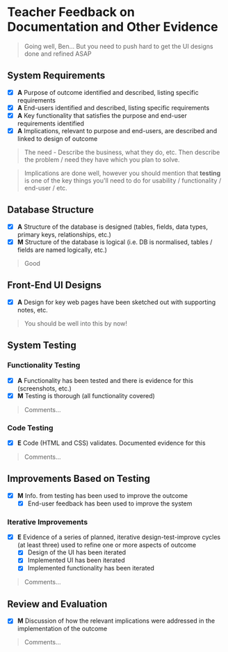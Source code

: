 # Teacher Feedback on Documentation and Other Evidence

> Going well, Ben... But you need to push hard to get the UI designs done and refined ASAP


## System Requirements	

- [x] **A** Purpose of outcome identified and described, listing specific requirements
- [x] **A** End-users identified and described, listing specific requirements
- [x] **A** Key functionality that satisfies the purpose and end-user requirements identified
- [x] **A** Implications, relevant to purpose and end-users, are described and linked to design of outcome

> The need - Describe the business, what they do, etc. Then describe the problem / need they have which you plan to solve.

> Implications are done well, however you should mention that **testing** is one of the key things you'll need to do for usability / functionality / end-user / etc.


## Database Structure	

- [x] **A** Structure of the database is designed (tables, fields, data types, primary keys, relationships, etc.)
- [x] **M** Structure of the database is logical (i.e. DB is normalised, tables / fields are named logically, etc.)

> Good


## Front-End UI Designs

- [x] **A** Design for key web pages have been sketched out with supporting notes, etc.

> You should be well into this by now!


## System Testing

### Functionality Testing

- [x] **A** Functionality has been tested and there is evidence for this (screenshots, etc.)
- [x] **M** Testing is thorough (all functionality covered)

> Comments...  

### Code Testing

- [x] **E** Code (HTML and CSS) validates. Documented evidence for this

> Comments...  


## Improvements Based on Testing

- [x] **M** Info. from testing has been used to improve the outcome
    - [x] End-user feedback has been used to improve the system

### Iterative Improvements

- [x] **E** Evidence of a series of planned, iterative design-test-improve cycles (at least three) used to refine one or more aspects of outcome
    - [x] Design of the UI has been iterated
    - [x] Implemented UI has been iterated
    - [x] Implemented functionality has been iterated

> Comments...  


## Review and Evaluation

- [x] **M** Discussion of how the relevant implications were addressed in the implementation of the outcome

> Comments...

